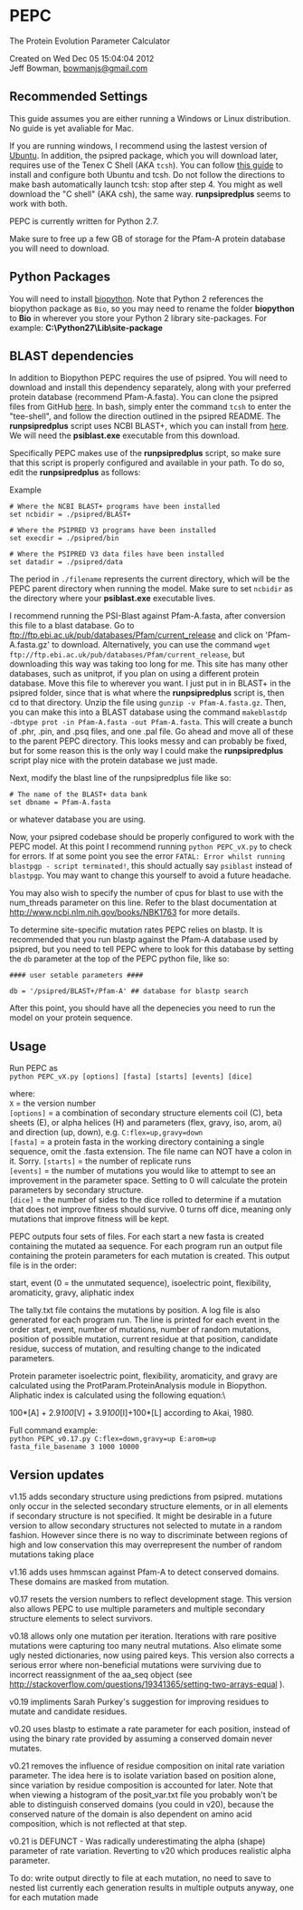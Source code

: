 # PEPC
The Protein Evolution Parameter Calculator

Created on Wed Dec 05 15:04:04 2012\
Jeff Bowman, bowmanjs@gmail.com

## Recommended Settings
This guide assumes you are either running a Windows or Linux distribution. No guide is yet avaliable for Mac. 

If you are running windows, I recommend using the lastest version of [Ubuntu](https://ubuntu.com/). In addition, the psipred package, which you will download later, requires use of the Tenex C Shell (AKA `tcsh`). You can follow [this guide](https://randomknowhow.com/tech/infrastructure/devops/tutorials/c-shell-tc-shell-install-for-linux-windows-mac/) to install and configure both Ubuntu and tcsh. Do not follow the directions to make bash automatically launch tcsh: stop after step 4. You might as well download the "C shell" (AKA csh), the same way. **runpsipredplus** seems to work with both. 
 
PEPC is currently written for Python 2.7.

Make sure to free up a few GB of storage for the Pfam-A protein database you will need to download. 

## Python Packages
You will need to install [biopython](https://github.com/biopython/biopython). Note that Python 2 references the biopython package as `Bio`, so you may need to rename the folder **biopython** to **Bio** in wherever you store your Python 2 library site-packages. For example: **C:\Python27\Lib\site-package**

## BLAST dependencies

In addition to Biopython PEPC requires the use of psipred.  You will need to
download and install this dependency separately, along with your preferred
protein database (recommend Pfam-A.fasta). You can clone the psipred files from GitHub [here](https://github.com/psipred/psipred). In bash, simply enter the command `tcsh` to enter the "tee-shell", and follow the direction outlined in the psipred README. The **runpsipredplus** script uses NCBI BLAST+, which you can install from [here](https://ftp.ncbi.nlm.nih.gov/blast/executables/blast+/LATEST/). We will need the **psiblast.exe** executable from this download. 

Specifically PEPC makes use of the **runpsipredplus** script, so make sure that this script is properly configured and available in your path. To do so, edit the **runpsipredplus** as follows:

Example
```
# Where the NCBI BLAST+ programs have been installed
set ncbidir = ./psipred/BLAST+
 
# Where the PSIPRED V3 programs have been installed
set execdir = ./psipred/bin
 
# Where the PSIPRED V3 data files have been installed
set datadir = ./psipred/data
```

The period in `./filename` represents the current directory, which will be the PEPC parent directory when running the model. Make sure to set `ncbidir` as the directory where your **psiblast.exe** executable lives. 

I recommend running the PSI-Blast against Pfam-A.fasta, after conversion this file to a blast database. Go to <ftp://ftp.ebi.ac.uk/pub/databases/Pfam/current_release> and click on 'Pfam-A.fasta.gz' to download. Alternatively, you can use the command `wget ftp://ftp.ebi.ac.uk/pub/databases/Pfam/current_release`, but downloading this way was taking too long for me. This site has many other databases, such as unitprot, if you plan on using a different protein database. Move this file to wherever you want. I just put in in BLAST+ in the psipred folder, since that is what where the **runpsipredplus** script is, then cd to that directory. Unzip the file using 
`gunzip -v Pfam-A.fasta.gz`. Then, you can make this into a BLAST database using the command `makeblastdp -dbtype prot -in Pfam-A.fasta -out Pfam-A.fasta`. This will create a bunch of .phr, .pin, and .psq files, and one .pal file. Go ahead and move all of these to the parent PEPC directory. This looks messy and can probably be fixed, but for some reason this is the only way I could make the **runpsipredplus** script play nice with the protein database we just made. 

Next, modify the blast line of the runpsipredplus file like so:
```
# The name of the BLAST+ data bank
set dbname = Pfam-A.fasta
```
or whatever database you are using. 

Now, your psipred codebase should be properly configured to work with the PEPC model. At this point I recommend running `python PEPC_vX.py` to check for errors. If at some point you see the error `FATAL: Error whilst running blastpgp - script terminated!`, this should actually say `psiblast` instead of `blastpgp`. You may want to change this yourself to avoid a future headache. 

You may also wish to specify the number of cpus for blast to use with the num_threads parameter on this line.  Refer to the blast documentation at
<http://www.ncbi.nlm.nih.gov/books/NBK1763> for more details.


To determine site-specific mutation rates PEPC relies on blastp.  It is
recommended that you run blastp against the Pfam-A database used by psipred, but you need to tell PEPC where to look for this database by setting the
`db` parameter at the top of the PEPC python file, like so:

```
#### user setable parameters ####
 
db = '/psipred/BLAST+/Pfam-A' ## database for blastp search
```

After this point, you should have all the depenecies you need to run the model on your protein sequence. 

## Usage
Run PEPC as\
`python PEPC_vX.py [options] [fasta] [starts] [events] [dice]`

where:\
`X` = the version number\
`[options]` = a combination of secondary structure elements coil (C), beta sheets
(E), or alpha helices (H) and parameters (flex, gravy, iso, arom, ai) and
direction (up, down), e.g. `C:flex=up,gravy=down`\
`[fasta]` = a protein fasta in the working directory containing a single sequence, omit the .fasta extension.  The file name can NOT have a colon in it. Sorry.
`[starts]` = the number of replicate runs\
`[events]` = the number of mutations you would like to attempt to see an improvement in the parameter space.  Setting to 0 will calculate the protein parameters by secondary structure.\
`[dice]` = the number of sides to the dice rolled to determine if a mutation that does not improve fitness should survive.  0 turns off dice, meaning only mutations that improve fitness will be kept.

PEPC outputs four sets of files.  For each start a new fasta is created containing the mutated aa sequence. For each program run an output file containing the protein parameters for each mutation is created. This output file is in the order: 

start, event (0 = the unmutated sequence), isoelectric point, flexibility, aromaticity, gravy, aliphatic index

The tally.txt file contains the mutations by position. A log file is also generated for each program run. The line is printed for each event in the order start, event, number of mutations, number of random mutations, position of possible mutation, current residue at that position, candidate residue, success of mutation, and resulting change to the indicated parameters.

Protein parameter isoelectric point, flexibility, aromaticity, and gravy are calculated using the ProtParam.ProteinAnalysis module in Biopython.
Aliphatic index is calculated using the following equation:\

100*[A] + 2.9*100*[V] + 3.9*100*[I]+100*[L] according to Akai, 1980.


Full command example:\
`python PEPC_v0.17.py C:flex=down,gravy=up E:arom=up fasta_file_basename 3 1000 10000`


## Version updates 

v1.15 adds secondary structure using predictions from psipred.  mutations only
occur in the selected secondary structure elements, or in all elements if 
secondary structure is not specified.  It might be desirable in a future version
to allow secondary structures not selected to mutate in a random fashion.  However
since there is no way to discriminate between regions of high and low conservation
this may overrepresent the number of random mutations taking place

v1.16 adds uses hmmscan against Pfam-A to detect conserved domains.  These
domains are masked from mutation.

v0.17 resets the version numbers to reflect development stage.  This version
also allows PEPC to use multiple parameters and multiple secondary structure
elements to select survivors.

v0.18 allows only one mutation per iteration.  Iterations with rare positive
mutations were capturing too many neutral mutations.  Also elimate some ugly
nested dictionaries, now using paired keys.  This version also corrects a
serious error where non-beneficial mutations were surviving due to incorrect
reassignment of the aa_seq object (see <http://stackoverflow.com/questions/19341365/setting-two-arrays-equal> ).

v0.19 impliments Sarah Purkey's suggestion for improving residues to mutate
and candidate residues.

v0.20 uses blastp to estimate a rate parameter for each position, instead of
using the binary rate provided by assuming a conserved domain never mutates. 

v0.21 removes the influence of residue composition on inital rate variation parameter.  The
idea here is to isolate variation based on position alone, since variation by
residue composition is accounted for later.  Note that when viewing a histogram
of the posit_var.txt file you probably won't be able to distinguish conserved
domains (you could in v20), because the conserved nature of the domain is also
dependent on amino acid composition, which is not reflected at that step.

v0.21 is DEFUNCT - Was radically underestimating the alpha (shape) parameter
of rate variation.  Reverting to v20 which produces realistic alpha parameter.

To do: write output directly to file at each mutation, no need to save to nested list
currently each generation results in multiple outputs anyway, one for each mutation made
